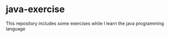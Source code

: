 # java-exercise
This repository includes some exercises while I learn the java programming language
